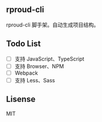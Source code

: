## rproud-cli
rproud-cli 脚手架。自动生成项目结构。

## Todo List
- [ ] 支持 JavaScript、TypeScript
- [ ] 支持 Browser、NPM
- [ ] Webpack
- [ ] 支持 Less、Sass

## Lisense
MIT
